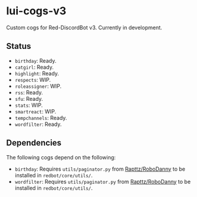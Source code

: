 # lui-cogs-v3
Custom cogs for Red-DiscordBot v3.  Currently in development.

## Status
- `birthday`: Ready.
- `catgirl`: Ready.
- `highlight`: Ready.
- `respects`: WIP.
- `roleassigner`: WIP.
- `rss`: Ready.
- `sfu`: Ready.
- `stats`: WIP.
- `smartreact`: WIP.
- `tempchannels`: Ready.
- `wordfilter`: Ready.

## Dependencies
The following cogs depend on the following:
- `birthday`: Requires `utils/paginator.py` from [Rapttz/RoboDanny](
https://github.com/Rapptz/RoboDanny) to be installed in `redbot/core/utils/`.
- `wordfilter`: Requires `utils/paginator.py` from [Rapttz/RoboDanny](
https://github.com/Rapptz/RoboDanny) to be installed in `redbot/core/utils/`.
